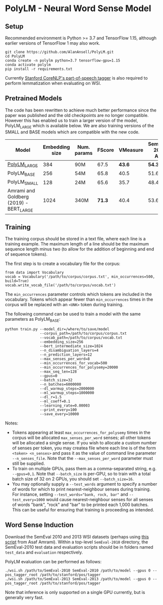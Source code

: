# PolyLM - Neural Word Sense Model

## Setup
Recommended environment is Python >= 3.7 and TensorFlow 1.15, although earlier versions of TensorFlow 1 may also work.

    git clone https://github.com/AlanAnsell/PolyLM.git
    cd PolyLM
    conda create -n polylm python=3.7 tensorflow-gpu=1.15
    conda activate polylm
    pip install -r requirements.txt

Currently [Stanford CoreNLP's part-of-speech tagger](https://nlp.stanford.edu/software/tagger.shtml#Download) is also required to perform lemmatization when evaluating on WSI.


## Pretrained Models
The code has been rewritten to achieve much better performance since the paper was published and the old checkpoints are no longer compatible. However this has enabled us to train a larger version of the model, PolyLM<sub>LARGE</sub> which is available below. We are also training versions of the SMALL and BASE models which are compatible with the new code.

|Model|Embedding size|Num. params|FScore|VMeasure|SemEval-2010 AVG|FBC|FNMI|SemEval-2013 AVG|
|-----|--------------|-----------|------|--------|----------------|---|----|----------------|
|[PolyLM<sub>LARGE</sub>](https://docs.google.com/uc?export=download&id=1HON62UBIsEiwLTPHkdFrCau47tIfz948)|384|90M|67.5|**43.6**|**54.3**|**66.7**|**23.7**|**39.7**|
|PolyLM<sub>BASE</sub>|256|54M|65.8|40.5|51.6|64.8|23.0|38.6|
|PolyLM<sub>SMALL</sub>|128|24M|65.6|35.7|48.4|64.5|18.5|34.5|
|Amrami and Goldberg (2019) - BERT<sub>LARGE</sub>|1024|340M|**71.3**|40.4|53.6|64.0|21.4|37.0|


## Training
The training corpus should be stored in a text file, where each line is a training example. The maximum length of a line should be the maximum sequence length minus two (to allow for the addition of beginning and end of sequence tokens).

The first step is to create a vocabulary file for the corpus:

    from data import Vocabulary
    vocab = Vocabulary('/path/to/corpus/corpus.txt', min_occurrences=500, build=True)
    vocab.write_vocab_file('/path/to/corpus/vocab.txt')

The `min_occurrences` parameter controls which tokens are included in the vocabulary. Tokens which appear fewer than `min_occurrences` times in the corpus will be replaced with an `<UNK>` token during training.

The following command can be used to train a model with the same parameters as PolyLM<sub>BASE</sub>:

    python train.py --model_dir=/where/to/save/model
                    --corpus_path=/path/to/corpus/corpus.txt
                    --vocab_path=/path/to/corpus/vocab.txt
                    --embedding_size=256
                    --bert_intermediate_size=1024
                    --n_disambiguation_layers=4
                    --n_prediction_layers=12
                    --max_senses_per_word=8
                    --min_occurrences_for_vocab=500
                    --min_occurrences_for_polysemy=20000
                    --max_seq_len=128
                    --gpus=0
                    --batch_size=32
                    --n_batches=6000000
                    --dl_warmup_steps=2000000
                    --ml_warmup_steps=1000000
                    --dl_r=1.5
                    --ml_coeff=0.1
                    --learning_rate=0.00003
                    --print_every=100
                    --save_every=10000

Notes:
 * Tokens appearing at least `max_occurrences_for_polysemy` times in the corpus will be allocated `max_senses_per_word` senses; all other tokens will be allocated a single sense. If you wish to allocate a custom number of senses per token, you may createa file where each line is of the form `<token> <n_senses>` and pass it as the value of command line parameter `--n_senses_file`. Note that the `--max_senses_per_word` parameter must still be supplied.
 * To train on multiple GPUs, pass them as a comma-separated string, e.g. `--gpus=0,1`. Note that `--batch_size` is per-GPU, so to train with a total batch size of 32 on 2 GPUs, you should set `--batch_size=16`.
 * You may optionally supply a `--test_words` argument to specify a number of words for which to print nearest-neighbour senses during training. For instance, setting `--test_words="bank, rock, bar"` and `--test_every=1000` would cause nearest-neighbour senses for all senses of words "bank", "rock" and "bar" to be printed each 1,000 batches. This can be useful for ensuring that training is proceeding as intended.


## Word Sense Induction

Download the SemEval 2010 and 2013 WSI datasets (perhaps using [this script](https://github.com/asafamr/bertwsi/blob/master/download_resources.sh) from Asaf Amrami). Within a top-level `SemEval-2010` directory, the SemEval-2010 test data and evaluation scripts should be in folders named `test_data` and `evaluation` respectively.

PolyLM evaluation can be performed as follows:

    ./wsi.sh /path/to/SemEval-2010 SemEval-2010 /path/to/model --gpus 0 --pos_tagger_root /path/to/stanford/pos/tagger
    ./wsi.sh /path/to/SemEval-2013 SemEval-2013 /path/to/model --gpus 0 --pos_tagger_root /path/to/stanford/pos/tagger

Note that inference is only supported on a single GPU currently, but is generally very fast.
    

